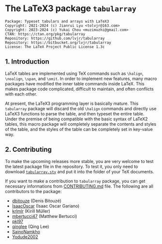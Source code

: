 # The LaTeX3 package `tabularray`

```
Package: Typeset tabulars and arrays with LaTeX3
Copyright: 2021-2024 (c) Jianrui Lyu <tolvjr@163.com>
Copyright: 2023-2024 (c) Yukai Chou <muzimuzhi@gmail.com>
CTAN: https://ctan.org/pkg/tabularray
Repository: https://github.com/lvjr/tabularray
Repository: https://bitbucket.org/lvjr/tabularray
License: The LaTeX Project Public License 1.3c
```

## 1\. Introduction

LaTeX tables are implemented using TeX commands such as `\halign`, `\noalign`, `\span`, and `\omit`.
In order to implement new features, many macro packages have modified the inner table commands inside LaTeX.
This makes package code complicated, difficult to maintain, and often conflicts with each other.

At present, the LaTeX3 programming layer is basically mature.
This `tabularray` package will discard the old `\halign` commands and directly use LaTeX3 functions to parse the table,
and then typeset the entire table.
Under the premise of being compatible with the basic syntax of LaTeX2 tables,
this macro package will completely separate the contents and styles of the table,
and the styles of the table can be completely set in key-value way.

## 2\. Contributing

To make the upcoming releases more stable, you are very welcome to test the latest package file in the repository.
To test it, you only need to download [`tabularray.sty`](https://github.com/lvjr/tabularray/raw/main/tabularray.sty)
and put it into the folder of your TeX documents.

If you want to make a contribution to `tabularray` package, you can get necessary informations from [CONTRIBUTING.md](https://github.com/lvjr/tabularray/blob/main/CONTRIBUTING.md) file.
The following are all contributors to the package:

  - [dbitouze](https://github.com/lvjr/tabularray/commits?author=dbitouze) (Denis Bitouzé)
  - [IsaacOscar](https://github.com/lvjr/tabularray/commits?author=IsaacOscar) (Isaac Oscar Gariano)
  - [krlmlr](https://github.com/lvjr/tabularray/commits?author=krlmlr) (Kirill Müller)
  - [mbertucci47](https://github.com/lvjr/tabularray/commits?author=mbertucci47) (Matthew Bertucci)
  - [pkl97](https://github.com/lvjr/tabularray/commits?author=pkl97)
  - [qinglee](https://github.com/lvjr/tabularray/commits?author=qinglee) (Qing Lee)
  - [SainoNamkho](https://github.com/lvjr/tabularray/commits?author=SainoNamkho)
  - [Yodude2002](https://github.com/lvjr/tabularray/commits?author=Yodude2002)
